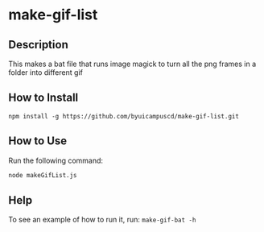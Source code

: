 # make-gif-list

## Description 
This makes a bat file that runs image magick to turn all the png frames in a folder into different gif

## How to Install
`npm install -g https://github.com/byuicampuscd/make-gif-list.git`

## How to Use
Run the following command:
```bash
node makeGifList.js
```

## Help
To see an example of how to run it, run:
`make-gif-bat -h` 
